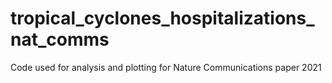 # tropical_cyclones_hospitalizations_nat_comms
Code used for analysis and plotting for Nature Communications paper 2021
